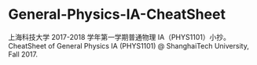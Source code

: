 # General-Physics-IA-CheatSheet
上海科技大学 2017-2018 学年第一学期普通物理 IA（PHYS1101）小抄。CheatSheet of General Physics IA (PHYS1101) @ ShanghaiTech University, Fall 2017.
